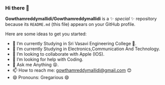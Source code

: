 ### Hi there 👋


**Gowthamreddymallidi/Gowthamreddymallidi** is a ✨ _special_ ✨ repository because its `README.md` (this file) appears on your GitHub profile.

Here are some ideas to get you started:

- 🔭 I’m currently Studying in Sri Vasavi Engineering College 🤗.
- 🌱 I’m currently Studying in Electronics,Communication And Technology.
- 👯 I’m looking to collaborate with Apple (IOS).
- 🤔 I’m looking for help with Coding.
- 💬 Ask me Anything 😝.
- 📫 How to reach me: gowthamreddymallidi@gmail.com 😊
- 😄 Pronouns: Gregarious 😄
<!--
- ⚡ Fun fact 
-->

